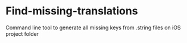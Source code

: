 # Find-missing-translations
Command line tool to generate all missing keys from .string files on iOS project folder
